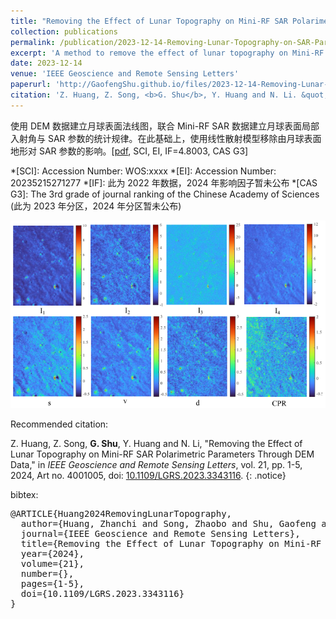 ```yaml
---
title: "Removing the Effect of Lunar Topography on Mini-RF SAR Polarimetric Parameters Through DEM Data"
collection: publications
permalink: /publication/2023-12-14-Removing-Lunar-Topography-on-SAR-Parameters-Using-DEM
excerpt: 'A method to remove the effect of lunar topography on Mini-RF SAR polarimetric parameters using DEM data.'
date: 2023-12-14
venue: 'IEEE Geoscience and Remote Sensing Letters'
paperurl: 'http://GaofengShu.github.io/files/2023-12-14-Removing-Lunar-Topography-on-SAR-Parameters-Using-DEM.pdf'
citation: 'Z. Huang, Z. Song, <b>G. Shu</b>, Y. Huang and N. Li. &quot;Removing the Effect of Lunar Topography on Mini-RF SAR Polarimetric Parameters Through DEM Data&quot;. <i>IEEE Geoscience and Remote Sensing Letters</i>. 2024, 21, Art no. 4001005.'
---
```

使用 DEM 数据建立月球表面法线图，联合 Mini-RF SAR 数据建立月球表面局部入射角与 SAR 参数的统计规律。在此基础上，使用线性散射模型移除由月球表面地形对 SAR 参数的影响。\[[pdf](http://GaofengShu.github.io/files/2023-12-14-Removing-Lunar-Topography-on-SAR-Parameters-Using-DEM.pdf), SCI, EI, IF=4.8003, CAS G3\]

*[SCI]: Accession Number: WOS:xxxx
*[EI]: Accession Number: 20235215271277
*[IF]: 此为 2022 年数据，2024 年影响因子暂未公布
*[CAS G3]: The 3rd grade of journal ranking of the Chinese Academy of Sciences (此为 2023 年分区，2024 年分区暂未公布)

<img src='/images/pubsImages/SARParametersRemovedTopography.png'>

Recommended citation:

Z. Huang, Z. Song, **G. Shu**, Y. Huang and N. Li, "Removing the Effect of Lunar Topography on Mini-RF SAR Polarimetric Parameters Through DEM Data," in *IEEE Geoscience and Remote Sensing Letters*, vol. 21, pp. 1-5, 2024, Art no. 4001005, doi: [10.1109/LGRS.2023.3343116](https://doi.org/10.1109/LGRS.2023.3343116).
{: .notice}

bibtex: 
<pre>
@ARTICLE{Huang2024RemovingLunarTopography,
  author={Huang, Zhanchi and Song, Zhaobo and Shu, Gaofeng and Huang, Yabo and Li, Ning},
  journal={IEEE Geoscience and Remote Sensing Letters}, 
  title={Removing the Effect of Lunar Topography on Mini-RF SAR Polarimetric Parameters Through DEM Data}, 
  year={2024},
  volume={21},
  number={},
  pages={1-5},
  doi={10.1109/LGRS.2023.3343116}
}
</pre>

